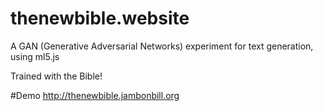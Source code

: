 # thenewbible.website
A GAN (Generative Adversarial Networks) experiment for text generation, using ml5.js

Trained with the Bible!

#Demo
http://thenewbible.jambonbill.org

